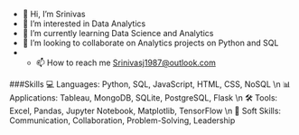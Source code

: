 - 👋 Hi, I’m Srinivas
- 👀 I’m interested in Data Analytics
- 🌱 I’m currently learning Data Science and Analytics
- 💞️ I’m looking to collaborate on Analytics projects on Python and SQL
- - 📫 How to reach me Srinivasj1987@outlook.com

###Skills
💻 Languages: Python, SQL, JavaScript, HTML, CSS, NoSQL \n
📊 Applications: Tableau, MongoDB, SQLite, PostgreSQL, Flask \n
🛠️ Tools: Excel, Pandas, Jupyter Notebook, Matplotlib, TensorFlow \n
🧠 Soft Skills: Communication, Collaboration, Problem-Solving, Leadership 
